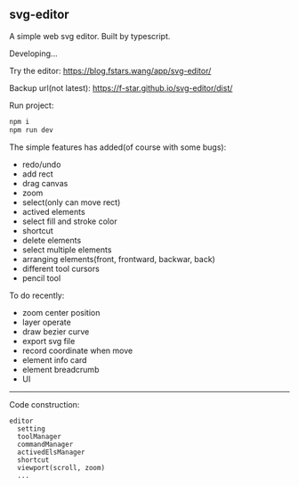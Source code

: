 svg-editor
---

A simple web svg editor. Built by typescript.

Developing...

Try the editor: https://blog.fstars.wang/app/svg-editor/

Backup url(not latest): https://f-star.github.io/svg-editor/dist/

Run project:

```sh
npm i
npm run dev
```

The simple features has added(of course with some bugs):

- redo/undo
- add rect
- drag canvas
- zoom
- select(only can move rect)
- actived elements
- select fill and stroke color
- shortcut
- delete elements
- select multiple elements
- arranging elements(front, frontward, backwar, back)
- different tool cursors
- pencil tool

To do recently:

- zoom center position
- layer operate
- draw bezier curve
- export svg file
- record coordinate when move
- element info card
- element breadcrumb
- UI

---

Code construction:

```
editor
  setting
  toolManager
  commandManager
  activedElsManager
  shortcut
  viewport(scroll, zoom)
  ...
```